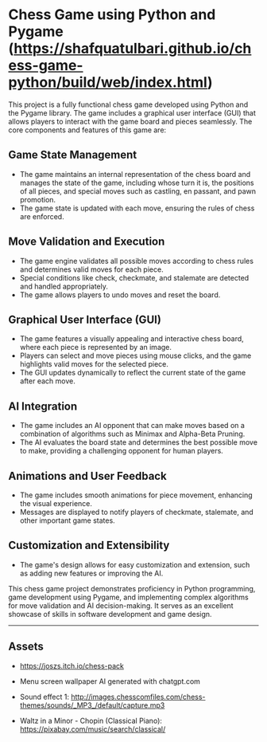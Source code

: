 # Chess Game using Python and Pygame (https://shafquatulbari.github.io/chess-game-python/build/web/index.html)

This project is a fully functional chess game developed using Python and the Pygame library. The game includes a graphical user interface (GUI) that allows players to interact with the game board and pieces seamlessly. The core components and features of this game are:

## Game State Management

- The game maintains an internal representation of the chess board and manages the state of the game, including whose turn it is, the positions of all pieces, and special moves such as castling, en passant, and pawn promotion.
- The game state is updated with each move, ensuring the rules of chess are enforced.

## Move Validation and Execution

- The game engine validates all possible moves according to chess rules and determines valid moves for each piece.
- Special conditions like check, checkmate, and stalemate are detected and handled appropriately.
- The game allows players to undo moves and reset the board.

## Graphical User Interface (GUI)

- The game features a visually appealing and interactive chess board, where each piece is represented by an image.
- Players can select and move pieces using mouse clicks, and the game highlights valid moves for the selected piece.
- The GUI updates dynamically to reflect the current state of the game after each move.

## AI Integration

- The game includes an AI opponent that can make moves based on a combination of algorithms such as Minimax and Alpha-Beta Pruning.
- The AI evaluates the board state and determines the best possible move to make, providing a challenging opponent for human players.

## Animations and User Feedback

- The game includes smooth animations for piece movement, enhancing the visual experience.
- Messages are displayed to notify players of checkmate, stalemate, and other important game states.

## Customization and Extensibility

- The game's design allows for easy customization and extension, such as adding new features or improving the AI.

This chess game project demonstrates proficiency in Python programming, game development using Pygame, and implementing complex algorithms for move validation and AI decision-making. It serves as an excellent showcase of skills in software development and game design.

---

## Assets

- https://joszs.itch.io/chess-pack
- Menu screen wallpaper AI generated with chatgpt.com
- Sound effect 1: http://images.chesscomfiles.com/chess-themes/sounds/_MP3_/default/capture.mp3

- Waltz in a Minor - Chopin (Classical Piano): https://pixabay.com/music/search/classical/
